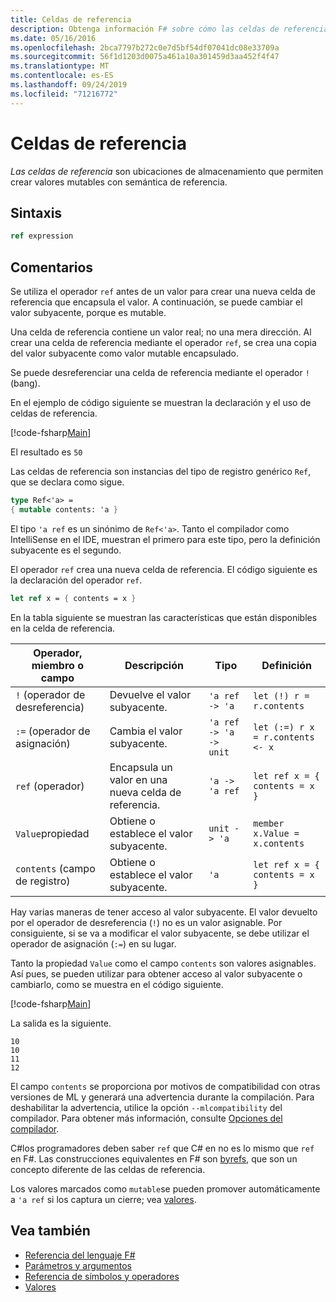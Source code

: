 ```yaml
---
title: Celdas de referencia
description: Obtenga información F# sobre cómo las celdas de referencia son ubicaciones de almacenamiento que permiten crear valores mutables con semántica de referencia.
ms.date: 05/16/2016
ms.openlocfilehash: 2bca7797b272c0e7d5bf54df07041dc08e33709a
ms.sourcegitcommit: 56f1d1203d0075a461a10a301459d3aa452f4f47
ms.translationtype: MT
ms.contentlocale: es-ES
ms.lasthandoff: 09/24/2019
ms.locfileid: "71216772"
---
```

# <a name="reference-cells"></a>Celdas de referencia

*Las celdas de referencia* son ubicaciones de almacenamiento que permiten crear valores mutables con semántica de referencia.

## <a name="syntax"></a>Sintaxis

```fsharp
ref expression
```

## <a name="remarks"></a>Comentarios

Se utiliza el operador `ref` antes de un valor para crear una nueva celda de referencia que encapsula el valor. A continuación, se puede cambiar el valor subyacente, porque es mutable.

Una celda de referencia contiene un valor real; no una mera dirección. Al crear una celda de referencia mediante el operador `ref`, se crea una copia del valor subyacente como valor mutable encapsulado.

Se puede desreferenciar una celda de referencia mediante el operador `!` (bang).

En el ejemplo de código siguiente se muestran la declaración y el uso de celdas de referencia.

[!code-fsharp[Main](~/samples/snippets/fsharp/lang-ref-1/snippet2201.fs)]

El resultado es `50`

Las celdas de referencia son instancias del tipo de registro genérico `Ref`, que se declara como sigue.

```fsharp
type Ref<'a> =
{ mutable contents: 'a }
```

El tipo `'a ref` es un sinónimo de `Ref<'a>`. Tanto el compilador como IntelliSense en el IDE, muestran el primero para este tipo, pero la definición subyacente es el segundo.

El operador `ref` crea una nueva celda de referencia. El código siguiente es la declaración del operador `ref`.

```fsharp
let ref x = { contents = x }
```

En la tabla siguiente se muestran las características que están disponibles en la celda de referencia.

|Operador, miembro o campo|Descripción|Tipo|Definición|
|--------------------------|-----------|----|----------|
|`!` (operador de desreferencia)|Devuelve el valor subyacente.|`'a ref -> 'a`|`let (!) r = r.contents`|
|`:=` (operador de asignación)|Cambia el valor subyacente.|`'a ref -> 'a -> unit`|`let (:=) r x = r.contents <- x`|
|`ref` (operador)|Encapsula un valor en una nueva celda de referencia.|`'a -> 'a ref`|`let ref x = { contents = x }`|
|`Value`propiedad|Obtiene o establece el valor subyacente.|`unit -> 'a`|`member x.Value = x.contents`|
|`contents` (campo de registro)|Obtiene o establece el valor subyacente.|`'a`|`let ref x = { contents = x }`|

Hay varias maneras de tener acceso al valor subyacente. El valor devuelto por el operador de desreferencia (`!`) no es un valor asignable. Por consiguiente, si se va a modificar el valor subyacente, se debe utilizar el operador de asignación (`:=`) en su lugar.

Tanto la propiedad `Value` como el campo `contents` son valores asignables. Así pues, se pueden utilizar para obtener acceso al valor subyacente o cambiarlo, como se muestra en el código siguiente.

[!code-fsharp[Main](~/samples/snippets/fsharp/lang-ref-1/snippet2203.fs)]

La salida es la siguiente.

```console
10
10
11
12
```

El campo `contents` se proporciona por motivos de compatibilidad con otras versiones de ML y generará una advertencia durante la compilación. Para deshabilitar la advertencia, utilice la opción `--mlcompatibility` del compilador. Para obtener más información, consulte [Opciones del compilador](compiler-options.md).

C#los programadores deben saber `ref` que C# en no es lo mismo que `ref` en F#. Las construcciones equivalentes en F# son [byrefs](byrefs.md), que son un concepto diferente de las celdas de referencia.

Los valores marcados como `mutable`se pueden promover automáticamente a `'a ref` si los captura un cierre; vea [valores](./values/index.md).

## <a name="see-also"></a>Vea también

- [Referencia del lenguaje F#](index.md)
- [Parámetros y argumentos](parameters-and-arguments.md)
- [Referencia de símbolos y operadores](./symbol-and-operator-reference/index.md)
- [Valores](./values/index.md)
